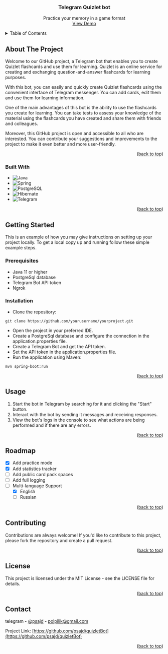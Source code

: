 <a name="readme-top"></a>

<link rel="stylesheet" href="https://cdnjs.cloudflare.com/ajax/libs/font-awesome/5.15.3/css/all.min.css" integrity="sha512-YTtf6vzDmg/73MSKK+8sWJCBsZvPMItaT9gX1+yJ7WuqxvH22px97ohKDJgI8Zs1sZvF4pI1MD4X4yR17DElkg==" crossorigin="anonymous" referrerpolicy="no-referrer" />

<br />
<div align="center">
<h3 align="center">Telegram Quizlet bot</h3>

  <p align="center">
    Practice your memory in a game format
    <br/>
     <a href="Demo.md">View Demo</a>
</p>
</div>


<details>
  <summary>Table of Contents</summary>
  <ol>
    <li>
      <a href="#about-the-project">About The Project</a>
      <ul>
        <li><a href="#built-with">Built With</a></li>
      </ul>
    </li>
    <li>
      <a href="#getting-started">Getting Started</a>
      <ul>
        <li><a href="#prerequisites">Prerequisites</a></li>
        <li><a href="#installation">Installation</a></li>
      </ul>
    </li>
    <li><a href="#usage">Usage</a></li>
    <li><a href="#roadmap">Roadmap</a></li>
    <li><a href="#contributing">Contributing</a></li>
    <li><a href="#license">License</a></li>
    <li><a href="#contact">Contact</a></li>
  </ol>
</details>

## About The Project

Welcome to our GitHub project, a Telegram bot that enables you to create Quizlet flashcards and use them for learning.
Quizlet is an online service for creating and exchanging question-and-answer flashcards for learning purposes.

With this bot, you can easily and quickly create Quizlet flashcards using the convenient interface of Telegram
messenger.
You can add cards, edit them and use them for learning information.

One of the main advantages of this bot is the ability to use the flashcards you create for learning.
You can take tests to assess your knowledge of the material using the flashcards you have created and share them with
friends and colleagues.

Moreover, this GitHub project is open and accessible to all who are interested.
You can contribute your suggestions and improvements to the project to make it even better and more user-friendly.

<p align="right">(<a href="#readme-top">back to top</a>)</p>

### Built With

* ![Java][java]
* ![Spring][spring]
* ![PostgreSQL][postgre]
* ![Hibernate][hibernate]
* ![Telegram][Telegram]

<p align="right">(<a href="#readme-top">back to top</a>)</p>

## Getting Started

This is an example of how you may give instructions on setting up your project locally.
To get a local copy up and running follow these simple example steps.

### Prerequisites

- Java 11 or higher
- PostgreSql database
- Telegram Bot API token
- Ngrok

### Installation

- Clone the repository:

```
git clone https://github.com/yourusername/yourproject.git
```

- Open the project in your preferred IDE.
- Create a PostgreSql database and configure the connection in the application.properties file.
- Create a Telegram Bot and get the API token.
- Set the API token in the application.properties file.
- Run the application using Maven:

```
mvn spring-boot:run
```

<p align="right">(<a href="#readme-top">back to top</a>)</p>

## Usage

1. Start the bot in Telegram by searching for it and clicking the "Start" button.
2. Interact with the bot by sending it messages and receiving responses.
3. View the bot's logs in the console to see what actions are being performed and if there are any errors.

<p align="right">(<a href="#readme-top">back to top</a>)</p>

## Roadmap

- [x] Add practice mode
- [x] Add statistics tracker
- [ ] Add public card pack spaces
- [ ] Add full logging
- [ ] Multi-language Support
    - [x] English
    - [ ] Russian

<p align="right">(<a href="#readme-top">back to top</a>)</p>



<!-- CONTRIBUTING -->

## Contributing

Contributions are always welcome! If you'd like to contribute to this project,
please fork the repository and create a pull request.

<p align="right">(<a href="#readme-top">back to top</a>)</p>

<!-- LICENSE -->

## License

This project is licensed under the MIT License - see the LICENSE file for details.

<p align="right">(<a href="#readme-top">back to top</a>)</p>



<!-- CONTACT -->

## Contact

telegram - [@psajd](https://t.me/psajd) - polpilik@gmail.com

Project Link: [https://github.com/psajd/quizletBot](https://github.com/psajd/quizletBot)

<p align="right">(<a href="#readme-top">back to top</a>)</p>


[java]: https://img.shields.io/badge/Java-ED8B00?style=for-the-badge&logo=java&logoColor=white


[spring]: https://img.shields.io/badge/Spring-6DB33F?style=for-the-badge&logo=spring&logoColor=white


[postgre]: https://img.shields.io/badge/PostgreSQL-316192?style=for-the-badge&logo=postgresql&logoColor=white


[hibernate]: https://img.shields.io/badge/Hibernate-59666C?style=for-the-badge&logo=Hibernate&logoColor=white


[Telegram]: https://img.shields.io/badge/Telegram-2CA5E0?style=for-the-badge&logo=telegram&logoColor=white

